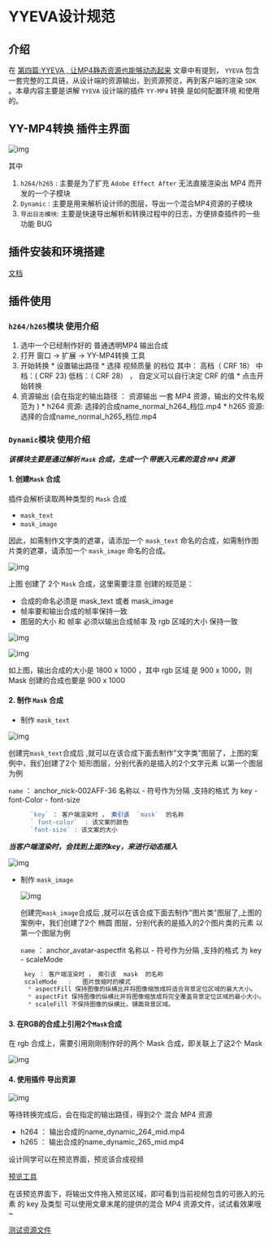 # YYEVA设计规范
 
 
## 介绍

  在 [第四篇:YYEVA , 让MP4静态资源也能够动态起来](./YYEVA-让MP4静态资源也能够动态起来.md) 文章中有提到， `YYEVA` 包含一套完整的工具链，从设计端的资源输出，到资源预览，再到客户端的渲染 `SDK` 。本章内容主要是讲解 `YYEVA` 设计端的插件 `YY-MP4` 转换  是如何配置环境 和使用的。

## YY-MP4转换 插件主界面

![img](./img/yyeva_ae_plugin_main.png)

其中

1. `h264/h265` : 主要是为了扩充 `Adobe Effect After` 无法直接渲染出 MP4 而开发的一个子模块
2. `Dynamic` : 主要是用来解析设计师的图层，导出一个混合MP4资源的子模块
3. `导出日志模块`: 主要是快速导出解析和转换过程中的日志，方便排查插件的一些功能 BUG


## 插件安装和环境搭建

 [文档](https://github.com/yylive/YYEVA/blob/main/%E5%B7%A5%E5%85%B7%E5%AE%89%E8%A3%85%E5%92%8C%E7%8E%AF%E5%A2%83%E6%90%AD%E5%BB%BA.md)

 
## 插件使用
      
 ### `h264/h265`模块  使用介绍
 
  1. 选中一个已经制作好的  普通透明MP4  输出合成
  2. 打开 窗口 ->  扩展 ->  YY-MP4转换 工具
  3. 开始转换
    * 设置输出路径
    * 选择 视频质量 的档位   其中： 高档（ CRF 18） 中档：( CRF  23)  低档：（ CRF 28） ， 自定义可以自行决定 CRF 的值
    * 点击开始转换
  4. 资源输出  (会在指定的输出路径 ： 资源输出 一套   MP4 资源，输出的文件名规范为 )
    * h264 资源:  选择的合成name_normal_h264_档位.mp4
    * h265 资源:  选择的合成name_normal_h265_档位.mp4
     
 
 ### `Dynamic`模块 使用介绍
 
   ***该模块主要是通过解析 `Mask` 合成，生成一个 带嵌入元素的混合 `MP4` 资源***
  
   #### 1. 创建`Mask` 合成

   插件会解析读取两种类型的 `Mask` 合成   
   
  * `mask_text`    
  * `mask_image` 
     
   因此，如需制作文字类的遮罩，请添加一个 `mask_text` 命名的合成，如需制作图片类的遮罩，请添加一个  `mask_image` 命名的合成。
   
   ![img](./img/ae_mask_step_create.png) 
   
   上图 创建了 2个 `Mask` 合成，这里需要注意 创建的规范是：
   
   *  合成的命名必须是  mask_text 或者  mask_image 
   *  帧率要和输出合成的帧率保持一致
   *  图层的大小 和 帧率 必须以输出合成帧率 及  rgb 区域的大小 保持一致
     
   ![img](./img/ae_mask_step_create_2.png) 
   
   ![img](./img/ae_mask_step_create_3.png) 
   
   如上图，输出合成的大小是 1800 x 1000 ，其中  rgb 区域 是 900 x 1000，则  Mask 创建的合成也要是 900 x 1000

   #### 2. 制作 `Mask` 合成
   
   * 制作 `mask_text`
  
   ![img](./img/ae_mask_text_create.png) 
   
   创建完`mask_text`合成后 ,就可以在该合成下面去制作"文字类"图层了，上图的案例中，我们创建了2个 矩形图层，分别代表的是插入的2个文字元素   以第一个图层为例
   
   `name` ： anchor_nick-002AFF-36
      名称以   -  符号作为分隔  ,支持的格式 为   key   -    font-Color   -  font-size 
        
   ```js
         `key` ： 客户端渲染时 ， 索引该  `mask`  的名称
         ` font-color`  : 该文案的颜色
         `font-size` : 该文案的大小
   ```
   
   ***当客户端渲染时，会找到上面的key，来进行动态插入***
   
   ![img](./img/ae_mask_text_key.png) 
   
     
   * 制作 `mask_image` 
   
      ![img](./img/ae_mask_image_create.png) 
   
      创建完`mask_image`合成后 ,就可以在该合成下面去制作"图片类"图层了,上图的案例中，我们创建了2个 椭圆 图层，分别代表的是插入的2个图片类的元素  以第一个图层为例

     `name` ： anchor_avatar-aspectfit
       名称以   -  符号作为分隔  ,支持的格式 为   key   -     scaleMode 
       
     ```js
      key ： 客户端渲染时 ， 索引该  mask  的名称
      scaleMode   :   图片放缩时的模式
       * aspectFill 保持图像的纵横比并将图像缩放成将适合背景定位区域的最大大小。
       * aspectFit 保持图像的纵横比并将图像缩放成将完全覆盖背景定位区域的最小大小。
       * scaleFill 不保持图像的纵横比，铺面背景区域。
     ```
     
  #### 3. 在RGB的合成上引用2个`Mask`合成
  
  在  rgb 合成上，需要引用刚刚制作好的两个  Mask 合成，即关联上了这2个  Mask 
        
  ![img](./img/ae_reference_out.png) 
  
  #### 4. 使用插件 导出资源
  
  ![img](./img/ae_output_mp4.png) 

  等待转换完成后，会在指定的输出路径，得到2个 混合 MP4 资源

   *  h264 ： 输出合成的name_dynamic_264_mid.mp4
   *  h265 ： 输出合成的name_dynamic_265_mid.mp4
  

  设计同学可以在预览界面，预览该合成视频
  
   [预览工具](https://gfe.yy.com/e-video/preview/) 
   
   
   在该预览界面下，将输出文件拖入预览区域，即可看到当前视频包含的可嵌入的元素 的 key 及类型
   可以使用文章末尾的提供的混合 MP4 资源文件，试试看效果哦~
   
   [测试资源文件](./img/输出_dynamic_264_mid.mp4)
